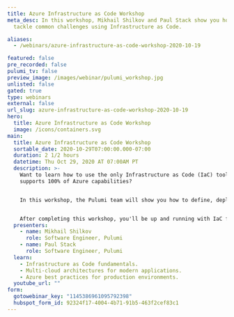 ```yaml
---
title: Azure Infrastructure as Code Workshop
meta_desc: In this workshop, Mikhail Shilkov and Paul Stack show you how to
  tackle common challenges using Infrastructure as Code.

aliases:
  - /webinars/azure-infrastructure-as-code-workshop-2020-10-19

featured: false
pre_recorded: false
pulumi_tv: false
preview_image: /images/webinar/pulumi_workshop.jpg
unlisted: false
gated: true
type: webinars
external: false
url_slug: azure-infrastructure-as-code-workshop-2020-10-19
hero:
  title: Azure Infrastructure as Code Workshop
  image: /icons/containers.svg
main:
  title: Azure Infrastructure as Code Workshop
  sortable_date: 2020-10-29T07:00:00.000-07:00
  duration: 2 1/2 hours
  datetime: Thu Oct 29, 2020 AT 07:00AM PT
  description: >-
    Want to learn how to use the only Infrastructure as Code (IaC) tool that
    supports 100% of Azure capabilities?


    In this workshop, the Pulumi team will show you how to define, deploy and manage Azure resources using Infrastructure as Code through a series of hands-on labs. The techniques work for any cloud -- Azure, AWS, and GCP. You'll be able to leverage your favorite languages including Python, Go, JavaScript, TypeScript, and C# instead of YAML or domain-specific languages.


    After completing this workshop, you'll be up and running with IaC fundamentals, modern application architectures across many clouds, and best-practices that are ready for production environments. You'll also be ready to empower your development teams to be more productive -- continuously deploying both their applications and infrastructure.
  presenters:
    - name: Mikhail Shilkov
      role: Software Engineer, Pulumi
    - name: Paul Stack
      role: Software Engineer, Pulumi
  learn:
    - Infrastructure as Code fundamentals.
    - Multi-cloud architectures for modern applications.
    - Azure best practices for production environments.
  youtube_url: ""
form:
  gotowebinar_key: "1145386961095792398"
  hubspot_form_id: 92324f17-4004-4b71-91b5-463f2cef83c1
---
```

